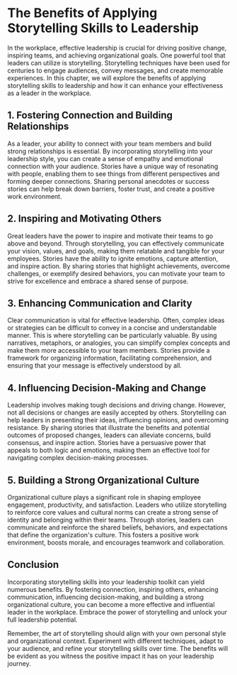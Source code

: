 # The Benefits of Applying Storytelling Skills to Leadership

In the workplace, effective leadership is crucial for driving positive change, inspiring teams, and achieving organizational goals. One powerful tool that leaders can utilize is storytelling. Storytelling techniques have been used for centuries to engage audiences, convey messages, and create memorable experiences. In this chapter, we will explore the benefits of applying storytelling skills to leadership and how it can enhance your effectiveness as a leader in the workplace.

## 1\. Fostering Connection and Building Relationships

As a leader, your ability to connect with your team members and build strong relationships is essential. By incorporating storytelling into your leadership style, you can create a sense of empathy and emotional connection with your audience. Stories have a unique way of resonating with people, enabling them to see things from different perspectives and forming deeper connections. Sharing personal anecdotes or success stories can help break down barriers, foster trust, and create a positive work environment.

## 2\. Inspiring and Motivating Others

Great leaders have the power to inspire and motivate their teams to go above and beyond. Through storytelling, you can effectively communicate your vision, values, and goals, making them relatable and tangible for your employees. Stories have the ability to ignite emotions, capture attention, and inspire action. By sharing stories that highlight achievements, overcome challenges, or exemplify desired behaviors, you can motivate your team to strive for excellence and embrace a shared sense of purpose.

## 3\. Enhancing Communication and Clarity

Clear communication is vital for effective leadership. Often, complex ideas or strategies can be difficult to convey in a concise and understandable manner. This is where storytelling can be particularly valuable. By using narratives, metaphors, or analogies, you can simplify complex concepts and make them more accessible to your team members. Stories provide a framework for organizing information, facilitating comprehension, and ensuring that your message is effectively understood by all.

## 4\. Influencing Decision-Making and Change

Leadership involves making tough decisions and driving change. However, not all decisions or changes are easily accepted by others. Storytelling can help leaders in presenting their ideas, influencing opinions, and overcoming resistance. By sharing stories that illustrate the benefits and potential outcomes of proposed changes, leaders can alleviate concerns, build consensus, and inspire action. Stories have a persuasive power that appeals to both logic and emotions, making them an effective tool for navigating complex decision-making processes.

## 5\. Building a Strong Organizational Culture

Organizational culture plays a significant role in shaping employee engagement, productivity, and satisfaction. Leaders who utilize storytelling to reinforce core values and cultural norms can create a strong sense of identity and belonging within their teams. Through stories, leaders can communicate and reinforce the shared beliefs, behaviors, and expectations that define the organization's culture. This fosters a positive work environment, boosts morale, and encourages teamwork and collaboration.

## Conclusion

Incorporating storytelling skills into your leadership toolkit can yield numerous benefits. By fostering connection, inspiring others, enhancing communication, influencing decision-making, and building a strong organizational culture, you can become a more effective and influential leader in the workplace. Embrace the power of storytelling and unlock your full leadership potential.

Remember, the art of storytelling should align with your own personal style and organizational context. Experiment with different techniques, adapt to your audience, and refine your storytelling skills over time. The benefits will be evident as you witness the positive impact it has on your leadership journey.
